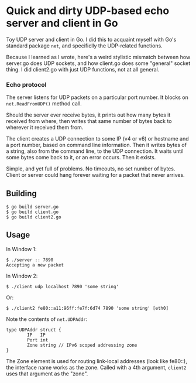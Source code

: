 # Quick and dirty UDP-based echo server and client in Go

Toy UDP server and client in Go. I did this to acquaint myself
with Go's standard package `net`, and specificlly the UDP-related
functions.

Because I learned as I wrote, here's a weird stylistic mismatch between how
server.go does UDP sockets, and how client.go does some "general" socket thing.
I did client2.go with just UDP functions, not at all general.

### Echo protocol

The server listens for UDP packets on a particular port number.
It blocks on `net.ReadFromUDP()` method call.

Should the server ever receive bytes, it prints out how many bytes
it received from where, then writes that same number of bytes back
to wherever it received them from.

The client creates a UDP connection to some IP (v4 or v6) or hostname
and a port number, based on command line information. Then it writes
bytes of a string, also from the command line, to the UDP connection.
It waits until some bytes come back to it, or an error occurs. Then it
exists.

Simple, and yet full of problems. No timeouts, no set number of bytes.
Client or server could hang forever waiting for a packet that never arrives.

## Building

    $ go build server.go
    $ go build client.go
    $ go build client2.go

## Usage

In Window 1:

    $ ./server :: 7890
    Accepting a new packet


In Window 2:

    $ ./client udp localhost 7890 'some string'

Or:

    $ ./client2 fe80::a11:96ff:fe7f:6d74 7890 'some string' [eth0]

Note the contents of `net.UDPAddr`:

    type UDPAddr struct {
            IP   IP
            Port int
            Zone string // IPv6 scoped addressing zone
    }

The Zone element is used for routing link-local addresses
(look like fe80::), the interface name works as the zone.
Called with a 4th argument, `client2` uses that argument
as the "zone".

